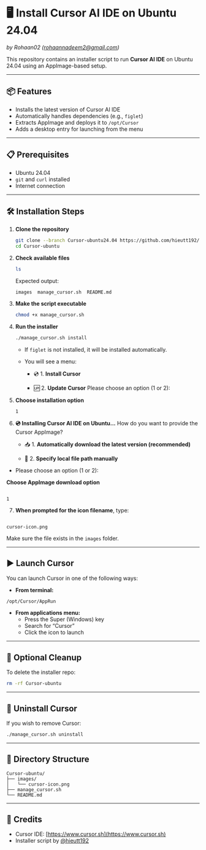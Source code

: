 # 🖥️ Install Cursor AI IDE on Ubuntu 24.04

_by Rohaan02 (rohaannadeem2@gmail.com)_

This repository contains an installer script to run **Cursor AI IDE** on Ubuntu 24.04 using an AppImage-based setup.

---

## 📦 Features

- Installs the latest version of Cursor AI IDE
- Automatically handles dependencies (e.g., `figlet`)
- Extracts AppImage and deploys it to `/opt/Cursor`
- Adds a desktop entry for launching from the menu

---

## 📋 Prerequisites

- Ubuntu 24.04
- `git` and `curl` installed
- Internet connection

---

## 🛠️ Installation Steps

1. **Clone the repository**

   ```bash
   git clone --branch Cursor-ubuntu24.04 https://github.com/hieutt192/Cursor-ubuntu.git
   cd Cursor-ubuntu
   ```

2. **Check available files**

   ```bash
   ls
   ```

   Expected output:

   ```
   images  manage_cursor.sh  README.md
   ```

3. **Make the script executable**

   ```bash
   chmod +x manage_cursor.sh
   ```

4. **Run the installer**

   ```bash
   ./manage_cursor.sh install
   ```

   - If `figlet` is not installed, it will be installed automatically.
   - You will see a menu:

     - 💿 1. **Install Cursor**

     - 🆙 2. **Update Cursor**
       Please choose an option (1 or 2):

5. **Choose installation option**

   ```
   1
   ```

6. **💿 Installing Cursor AI IDE on Ubuntu...**
   How do you want to provide the Cursor AppImage?

   - 📥 1. **Automatically download the latest version (recommended)**

   - 📁 2. **Specify local file path manually**

- Please choose an option (1 or 2):

**Choose AppImage download option**

```

1

```

7. **When prompted for the icon filename**, type:

```

cursor-icon.png

```

Make sure the file exists in the `images` folder.

---

## ▶️ Launch Cursor

You can launch Cursor in one of the following ways:

- **From terminal:**

```bash
/opt/Cursor/AppRun
```

- **From applications menu:**
  - Press the Super (Windows) key
  - Search for “Cursor”
  - Click the icon to launch

---

## 🧹 Optional Cleanup

To delete the installer repo:

```bash
rm -rf Cursor-ubuntu
```

---

## 🔁 Uninstall Cursor

If you wish to remove Cursor:

```bash
./manage_cursor.sh uninstall
```

---

## 📁 Directory Structure

```
Cursor-ubuntu/
├── images/
│   └── cursor-icon.png
├── manage_cursor.sh
└── README.md
```

---

## 📢 Credits

- Cursor IDE: [https://www.cursor.sh](https://www.cursor.sh)
- Installer script by [@hieutt192](https://github.com/hieutt192)
